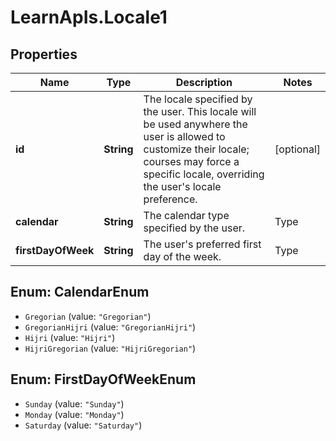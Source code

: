 # LearnApIs.Locale1

## Properties
Name | Type | Description | Notes
------------ | ------------- | ------------- | -------------
**id** | **String** | The locale specified by the user.  This locale will be used anywhere the user is allowed to customize their locale; courses may force a specific locale, overriding the user&#x27;s locale preference. | [optional] 
**calendar** | **String** | The calendar type specified by the user.   | Type      | Description  | --------- | --------- | | Gregorian | Gregorian | | GregorianHijri | Gregorian &amp; Hijri | | Hijri | Hijri | | HijriGregorian | Hijri &amp; Gregorian |  | [optional] 
**firstDayOfWeek** | **String** | The user&#x27;s preferred first day of the week.   | Type      | Description  | --------- | --------- | | Sunday | Sunday | | Monday | Monday | | Saturday | Saturday |  | [optional] 

<a name="CalendarEnum"></a>
## Enum: CalendarEnum

* `Gregorian` (value: `"Gregorian"`)
* `GregorianHijri` (value: `"GregorianHijri"`)
* `Hijri` (value: `"Hijri"`)
* `HijriGregorian` (value: `"HijriGregorian"`)


<a name="FirstDayOfWeekEnum"></a>
## Enum: FirstDayOfWeekEnum

* `Sunday` (value: `"Sunday"`)
* `Monday` (value: `"Monday"`)
* `Saturday` (value: `"Saturday"`)

